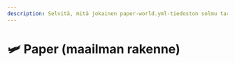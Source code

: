 ```yaml
---
description: Selvitä, mitä jokainen paper-world.yml-tiedoston solmu tarkoittaa.
---
```


# 🛩️ Paper (maailman rakenne)
